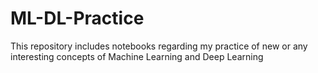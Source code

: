# ML-DL-Practice
This repository includes notebooks regarding my practice of new or any interesting concepts of Machine Learning and Deep Learning
